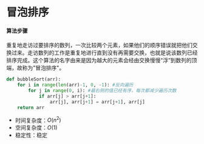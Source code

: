 # 冒泡排序
#### 算法步骤
重复地走访过要排序的数列，一次比较两个元素，如果他们的顺序错误就把他们交换过来。走访数列的工作是重复地进行直到没有再需要交换，也就是说该数列已经排序完成。这个算法的名字由来是因为越大的元素会经由交换慢慢“浮”到数列的顶端，故称为"冒泡排序"。


```python
def bubbleSort(arr):
    for i in range(len(arr)-1, 0, -1): #反向遍历
        for j in range(0, i): #最右侧的值已经有序，每次都减少遍历次数
            if arr[j] > arr[j+1]:
                arr[j], arr[j+1] = arr[j+1], arr[j]
    return arr
```

- 时间复杂度：$O(n^2)$
- 空间复杂度：$O(1)$ 
- 稳定性：稳定